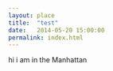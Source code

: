 ```yaml
---
layout: place
title:  "test"
date:   2014-05-20 15:00:00
permalink: index.html
---
```


hi i am in the Manhattan
